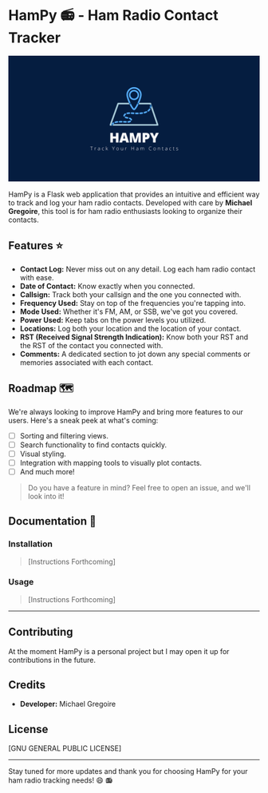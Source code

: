 # HamPy :radio: - Ham Radio Contact Tracker

![HamPy Banner](static/images/hampy_banner.png)

HamPy is a Flask web application that provides an intuitive and efficient way to track and log your ham radio contacts. Developed with care by **Michael Gregoire**, this tool is for ham radio enthusiasts looking to organize their contacts.

## Features :star:

- **Contact Log:** Never miss out on any detail. Log each ham radio contact with ease.
- **Date of Contact:** Know exactly when you connected.
- **Callsign:** Track both your callsign and the one you connected with.
- **Frequency Used:** Stay on top of the frequencies you're tapping into.
- **Mode Used:** Whether it's FM, AM, or SSB, we've got you covered.
- **Power Used:** Keep tabs on the power levels you utilized.
- **Locations:** Log both your location and the location of your contact.
- **RST (Received Signal Strength Indication):** Know both your RST and the RST of the contact you connected with.
- **Comments:** A dedicated section to jot down any special comments or memories associated with each contact.

## Roadmap :world_map:

We're always looking to improve HamPy and bring more features to our users. Here's a sneak peek at what's coming:

- [ ] Sorting and filtering views.
- [ ] Search functionality to find contacts quickly.
- [ ] Visual styling.
- [ ] Integration with mapping tools to visually plot contacts.
- [ ] And much more!

> Do you have a feature in mind? Feel free to open an issue, and we'll look into it!

## Documentation :book:

### Installation
> [Instructions Forthcoming]

### Usage
> [Instructions Forthcoming]

---

## Contributing

At the moment HamPy is a personal project but I may open it up for contributions in the future.

## Credits

- **Developer:** Michael Gregoire

## License

[GNU GENERAL PUBLIC LICENSE]

---

Stay tuned for more updates and thank you for choosing HamPy for your ham radio tracking needs! :smile: :radio:
